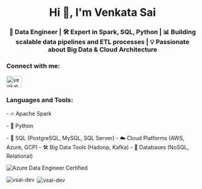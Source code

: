 <h1 align="center">Hi 👋, I'm Venkata Sai</h1>
<h3 align="center">💼 Data Engineer | 🛠️ Expert in Spark, SQL, Python | 📊 Building scalable data pipelines and ETL processes | 💡 Passionate about Big Data & Cloud Architecture</h3>

<h3 align="left">Connect with me:</h3>
<p align="left">
<a href="https://linkedin.com/in/venkatasai8" target="blank"><img align="center" src="https://raw.githubusercontent.com/rahuldkjain/github-profile-readme-generator/master/src/images/icons/Social/linked-in-alt.svg" alt="venkatasai8" height="30" width="40" /></a>
</p>

<h3 align="left">Languages and Tools:</h3>
<p> - 🔥 Apache Spark </p>
<p> - 🐍 Python </p>
- 🧰 SQL (PostgreSQL, MySQL, SQL Server)
- ☁️ Cloud Platforms (AWS, Azure, GCP)
- 🛠️ Big Data Tools (Hadoop, Kafka)
- 💾 Databases (NoSQL, Relational)

![Azure Data Engineer Certified](https://img.shields.io/badge/Azure%20Data%20Engineer-Certified-blue?logo=microsoft-azure&logoColor=white)


<p><img align="left" src="https://github-readme-stats.vercel.app/api/top-langs?username=vsai-dev&show_icons=true&locale=en&layout=compact" alt="vsai-dev" /></p>

<p>&nbsp;<img align="center" src="https://github-readme-stats.vercel.app/api?username=vsai-dev&show_icons=true&locale=en" alt="vsai-dev" /></p>

